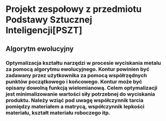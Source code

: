 # Projekt zespołowy z przedmiotu Podstawy Sztucznej Inteligencji[PSZT]
## Algorytm ewolucyjny
###  Optymalizacja kształtu narzędzi w procesie wyciskania metalu za pomocą algorytmu ewolucyjnego. Kontur powinien być zadawany przez użytkownika za pomocą współrzędnych punktów początkowego i końcowego. Kontur może być opisany dowolną funkcją wielomianową. Celem optymalizacji jest minimalizowanie wartości siły potrzebnej do wyciskania produktu. Należy wziąć pod uwagę współczynnik tarcia pomiędzy materiałem a matrycą, współczynnik lepkości materiału, kształt materiału roboczego itp.
